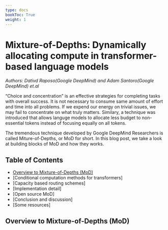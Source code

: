 ```yaml
---
type: docs
bookToc: True
weight: 1
---
```


# **Mixture-of-Depths: Dynamically allocating compute in transformer-based language models**
*Authors: Dativd Raposo(Google DeepMind) and Adam Santoro(Google DeepMind) et.al*

“Choice and concentration” is an effective strategies for completing tasks with overall success. It is not necessary to consume same amount of effort and time into all problems. If we expend our energy on trivial issues, we may fail to concentrate on what truly matters. Similary, a technique was introduced that allows languge models to allocate less budget to non-essential tokens instead of focusing equally on all tokens.

The tremendous technique developed by Google DeepMind Researchers is called Miture-of-Depths, or MoD for short. In this blog post, we take a look at building blocks of MoD and how they works.

## Table of Contents

- [Overview to Mixture-of-Depths (MoD)](#Overview-to-Mixture-of-Depths-MoD)
- [Conditional computation methods for transformers]
- [Capacity based routing schemes]
- [Implementation detail]
- [Open source MoD]
- [Conclusion and discussion]
- [Some resources]

## Overview to Mixture-of-Depths (MoD)
